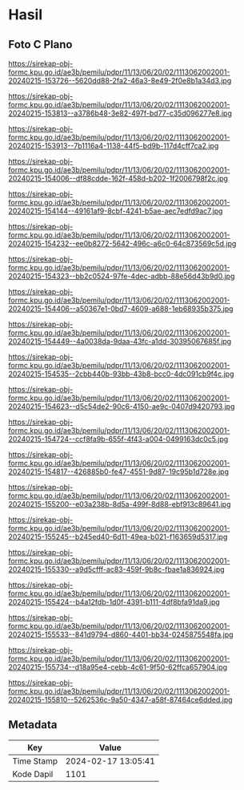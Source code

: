 # Hasil

## Foto C Plano

https://sirekap-obj-formc.kpu.go.id/ae3b/pemilu/pdpr/11/13/06/20/02/1113062002001-20240215-153726--5620dd88-2fa2-46a3-8e49-2f0e8b1a34d3.jpg

https://sirekap-obj-formc.kpu.go.id/ae3b/pemilu/pdpr/11/13/06/20/02/1113062002001-20240215-153813--a3786b48-3e82-497f-bd77-c35d096277e8.jpg

https://sirekap-obj-formc.kpu.go.id/ae3b/pemilu/pdpr/11/13/06/20/02/1113062002001-20240215-153913--7b1116a4-1138-44f5-bd9b-117d4cff7ca2.jpg

https://sirekap-obj-formc.kpu.go.id/ae3b/pemilu/pdpr/11/13/06/20/02/1113062002001-20240215-154006--df88cdde-162f-458d-b202-1f2006798f2c.jpg

https://sirekap-obj-formc.kpu.go.id/ae3b/pemilu/pdpr/11/13/06/20/02/1113062002001-20240215-154144--49161af9-8cbf-4241-b5ae-aec7edfd9ac7.jpg

https://sirekap-obj-formc.kpu.go.id/ae3b/pemilu/pdpr/11/13/06/20/02/1113062002001-20240215-154232--ee0b8272-5642-496c-a6c0-64c873569c5d.jpg

https://sirekap-obj-formc.kpu.go.id/ae3b/pemilu/pdpr/11/13/06/20/02/1113062002001-20240215-154323--bb2c0524-97fe-4dec-adbb-88e56d43b9d0.jpg

https://sirekap-obj-formc.kpu.go.id/ae3b/pemilu/pdpr/11/13/06/20/02/1113062002001-20240215-154406--a50367e1-0bd7-4609-a688-1eb68935b375.jpg

https://sirekap-obj-formc.kpu.go.id/ae3b/pemilu/pdpr/11/13/06/20/02/1113062002001-20240215-154449--4a0038da-9daa-43fc-a1dd-30395067685f.jpg

https://sirekap-obj-formc.kpu.go.id/ae3b/pemilu/pdpr/11/13/06/20/02/1113062002001-20240215-154535--2cbb440b-93bb-43b8-bcc0-4dc091cb9f4c.jpg

https://sirekap-obj-formc.kpu.go.id/ae3b/pemilu/pdpr/11/13/06/20/02/1113062002001-20240215-154623--d5c54de2-90c6-4150-ae9c-0407d9420793.jpg

https://sirekap-obj-formc.kpu.go.id/ae3b/pemilu/pdpr/11/13/06/20/02/1113062002001-20240215-154724--ccf8fa9b-655f-4f43-a004-0499163dc0c5.jpg

https://sirekap-obj-formc.kpu.go.id/ae3b/pemilu/pdpr/11/13/06/20/02/1113062002001-20240215-154817--426885b0-fe47-4551-9d87-19c95b1d728e.jpg

https://sirekap-obj-formc.kpu.go.id/ae3b/pemilu/pdpr/11/13/06/20/02/1113062002001-20240215-155200--e03a238b-8d5a-499f-8d88-ebf913c89641.jpg

https://sirekap-obj-formc.kpu.go.id/ae3b/pemilu/pdpr/11/13/06/20/02/1113062002001-20240215-155245--b245ed40-6d11-49ea-b021-f163659d5317.jpg

https://sirekap-obj-formc.kpu.go.id/ae3b/pemilu/pdpr/11/13/06/20/02/1113062002001-20240215-155330--a9d5cfff-ac83-459f-9b8c-fbae1a836924.jpg

https://sirekap-obj-formc.kpu.go.id/ae3b/pemilu/pdpr/11/13/06/20/02/1113062002001-20240215-155424--b4a12fdb-1d0f-4391-b111-4df8bfa91da9.jpg

https://sirekap-obj-formc.kpu.go.id/ae3b/pemilu/pdpr/11/13/06/20/02/1113062002001-20240215-155533--841d9794-d860-4401-bb34-0245875548fa.jpg

https://sirekap-obj-formc.kpu.go.id/ae3b/pemilu/pdpr/11/13/06/20/02/1113062002001-20240215-155734--d18a95e4-cebb-4c61-9f50-62ffca657904.jpg

https://sirekap-obj-formc.kpu.go.id/ae3b/pemilu/pdpr/11/13/06/20/02/1113062002001-20240215-155810--5262536c-9a50-4347-a58f-87464ce6dded.jpg


## Metadata

| Key        | Value               |
| ---------- | ------------------- |
| Time Stamp | 2024-02-17 13:05:41 |
| Kode Dapil | 1101                |



